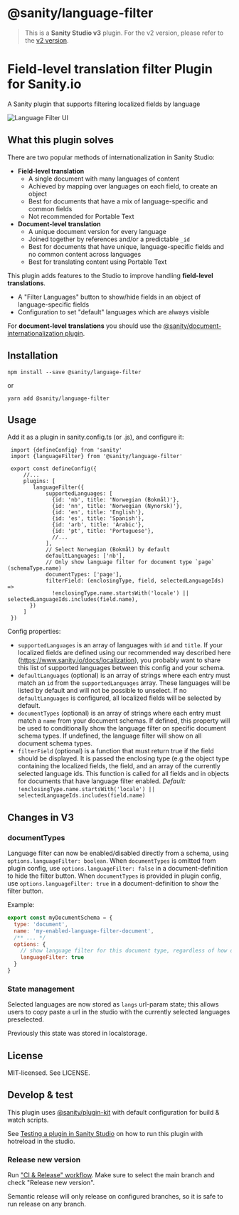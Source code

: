 # @sanity/language-filter

> This is a **Sanity Studio v3** plugin.
> For the v2 version, please refer to the [v2 version](https://github.com/sanity-io/sanity/tree/next/packages/%40sanity/language-filter).

# Field-level translation filter Plugin for Sanity.io

A Sanity plugin that supports filtering localized fields by language

![Language Filter UI](https://user-images.githubusercontent.com/9684022/150549913-68f1b7c7-3305-48b4-b72b-41b95e82450c.gif)

## What this plugin solves

There are two popular methods of internationalization in Sanity Studio:

- **Field-level translation**
  - A single document with many languages of content
  - Achieved by mapping over languages on each field, to create an object
  - Best for documents that have a mix of language-specific and common fields
  - Not recommended for Portable Text
- **Document-level translation**
  - A unique document version for every language
  - Joined together by references and/or a predictable `_id`
  - Best for documents that have unique, language-specific fields and no common content across languages
  - Best for translating content using Portable Text

This plugin adds features to the Studio to improve handling **field-level translations**.

- A "Filter Languages" button to show/hide fields in an object of language-specific fields
- Configuration to set "default" languages which are always visible

For **document-level translations** you should use the [@sanity/document-internationalization plugin](https://www.npmjs.com/package/@sanity/document-internationalization).


## Installation

```
npm install --save @sanity/language-filter
```

or

```
yarn add @sanity/language-filter
```

## Usage
Add it as a plugin in sanity.config.ts (or .js), and configure it:

```
 import {defineConfig} from 'sanity'
 import {languageFilter} from '@sanity/language-filter'

 export const defineConfig({
     //...
     plugins: [
        languageFilter({
            supportedLanguages: [
              {id: 'nb', title: 'Norwegian (Bokmål)'},
              {id: 'nn', title: 'Norwegian (Nynorsk)'},
              {id: 'en', title: 'English'},
              {id: 'es', title: 'Spanish'},
              {id: 'arb', title: 'Arabic'},
              {id: 'pt', title: 'Portuguese'},
              //...
            ],
            // Select Norwegian (Bokmål) by default
            defaultLanguages: ['nb'],
            // Only show language filter for document type `page` (schemaType.name)
            documentTypes: ['page'],
            filterField: (enclosingType, field, selectedLanguageIds) =>
              !enclosingType.name.startsWith('locale') || selectedLanguageIds.includes(field.name),
       })
     ]
 })
```

Config properties:
- `supportedLanguages` is an array of languages with `id` and `title`. If your localized fields are defined using our recommended way described here (https://www.sanity.io/docs/localization), you probably want to share this list of supported languages between this config and your schema.
- `defaultLanguages` (optional) is an array of strings where each entry must match an `id` from the `supportedLanguages` array. These languages will be listed by default and will not be possible to unselect. If no `defaultLanguages` is configured, all localized fields will be selected by default.
- `documentTypes` (optional) is an array of strings where each entry must match a `name` from your document schemas. If defined, this property will be used to conditionally show the language filter on specific document schema types. If undefined, the language filter will show on all document schema types.
- `filterField` (optional) is a function that must return true if the field should be displayed. It is passed the enclosing type (e.g the object type containing the localized fields, the field, and an array of the currently selected language ids.
This function is called for all fields and in objects for documents that have language filter enabled. 
_Default:_ `!enclosingType.name.startsWith('locale') || selectedLanguageIds.includes(field.name)`

## Changes in V3

### documentTypes
Language filter can now be enabled/disabled directly from a schema, using `options.languageFilter: boolean`.
When `documentTypes` is omitted from plugin config, use `options.languageFilter: false` in a document-definition to hide the filter button.
When `documentTypes` is provided in plugin config, use `options.languageFilter: true` in a document-definition to show the filter button.

Example:

```js
export const myDocumentSchema = {
  type: 'document',
  name: 'my-enabled-language-filter-document',
  /** ... */
  options: {
    // show language filter for this document type, regardless of how documentTypes for the plugin is configured
    languageFilter: true
  }
}
```

### State management
Selected languages are now stored as `langs` url-param state; this allows users to copy paste
a url in the studio with the currently selected languages preselected.

Previously this state was stored in localstorage.

## License

MIT-licensed. See LICENSE.

## Develop & test

This plugin uses [@sanity/plugin-kit](https://github.com/sanity-io/plugin-kit)
with default configuration for build & watch scripts.

See [Testing a plugin in Sanity Studio](https://github.com/sanity-io/plugin-kit#testing-a-plugin-in-sanity-studio)
on how to run this plugin with hotreload in the studio.

### Release new version

Run ["CI & Release" workflow](https://github.com/sanity-io/language-filter/actions/workflows/main.yml).
Make sure to select the main branch and check "Release new version".

Semantic release will only release on configured branches, so it is safe to run release on any branch.
